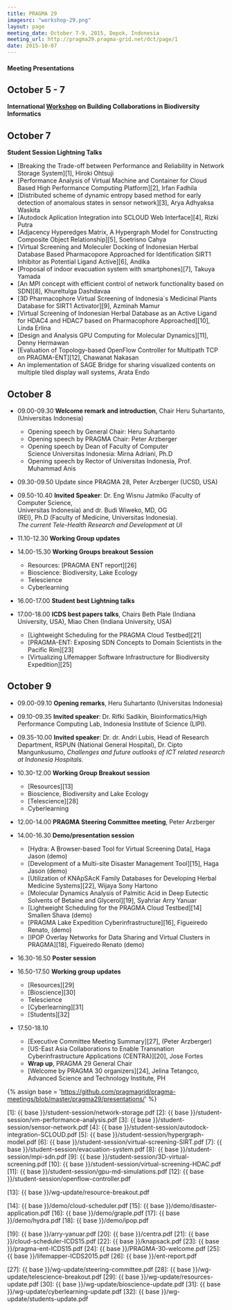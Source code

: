 ```yaml
---
title: PRAGMA 29
imagesrc: "workshop-29.png"
layout: page
meeting_date: October 7-9, 2015, Depok, Indonesia
meeting_url: http://pragma29.pragma-grid.net/dct/page/1
date: 2015-10-07
---
```


<div class="border">
<h4>Meeting Presentations </h4>
</div>

October 5 - 7
--------------

**International [Workshop][33] on Building Collaborations in Biodiversity Informatics**

October 7
----------

**Student Session Lightning Talks**

* [Breaking the Trade-off between Performance and Reliability in Network Storage System][1], Hiroki Ohtsuji 
* [Performance Analysis of Virtual Machine and Container for Cloud Based High Performance Computing Platform][2],
  Irfan Fadhila 
* [Distributed scheme of dynamic entropy based method for early detection of anomalous states in sensor network][3],
  Arya Adhyaksa Waskita 
* [Autodock Aplication Integration into SCLOUD Web Interface][4], Rizki Putra
* [Adjacency Hyperedges Matrix, A Hypergraph Model for Constructing Composite Object Relationship][5], Soetrisno Cahya
* [Virtual Screening and Moleculer Docking of Indonesian Herbal Database Based Pharmacopore Approached for Identification SIRT1
  Inhibitor as Potential Ligand Active][6], Andika 
* [Proposal of indoor evacuation system with smartphones][7], Takuya Yamada
* [An MPI concept with efficient control of network functionality based on SDN][8], Khureltulga Dashdavaa 
* [3D Pharmacophore Virtual Screening of Indonesia`s Medicinal Plants Database for SIRT1 Activator][9], Azminah Mamur 
* [Virtual Screening of Indonesian Herbal Database as an Active Ligand for HDAC4 and HDAC7 based on Pharmacophore Approached][10],
  Linda Erlina  
* [Design and Analysis GPU Computing for Molecular Dynamics][11], Denny Hermawan
* [Evaluation of Topology-based OpenFlow Controller for Multipath TCP on PRAGMA-ENT][12], Chawanat Nakasan
* An implementation of SAGE Bridge for sharing visualized contents on multiple tiled display wall systems, Arata Endo

October 8
-----------

* 09.00-09.30  **Welcome remark and introduction**, Chair Heru  Suhartanto, (Universitas Indonesia)
  * Opening speech by General Chair: Heru Suhartanto               
  * Opening speech by PRAGMA Chair: Peter Arzberger               
  * Opening speech by Dean of Faculty of Computer                 
    Science Universitas Indonesia: Mirna Adriani, Ph.D            
  * Opening speech by Rector of Universitas Indonesia, Prof. Muhammad Anis                                           

* 09.30-09.50 Update since PRAGMA 28, Peter Arzberger (UCSD, USA)             
* 09.50-10.40 **Invited Speaker**: Dr. Eng Wisnu Jatmiko (Faculty of Computer Science,  
  Universitas Indonesia) and dr. Budi Wiweko, MD, OG              
  (REI), Ph.D (Faculty of Medicine, Universitas Indonesia).       
  *The current Tele-Health Research and Development at UI* 

* 11.10-12.30 **Working Group updates** 
* 14.00-15.30 **Working Groups breakout Session**
  * Resources: [PRAGMA ENT report][26]
  * Bioscience: Biodiversity, Lake Ecology 
  * Telescience 
  * Cyberlearning

* 16.00-17.00 **Student best Lightning talks** 
* 17.00-18.00 **ICDS best papers  talks**, Chairs Beth Plale (Indiana University, USA), Miao Chen (Indiana University, USA)
  * [Lightweight Scheduling for the PRAGMA Cloud Testbed][21]
  * [PRAGMA-ENT: Exposing SDN Concepts to Domain Scientists in the Pacific Rim][23]
  * [Virtualizing LIfemapper Software Infrastructure for Biodiversity Expedition][25]

October 9
-----------

* 09.00-09.10 **Opening remarks**, Heru Suhartanto (Universitas Indonesia)
* 09.10-09.35 **Invited speaker**: Dr. Rifki Sadikin, Bioinformatics/High Performance
  Computing Lab, Indonesia Institute of Science (LIPI).
* 09.35-10.00 **Invited speaker**: Dr. dr. Andri Lubis, Head of Research Department,  RSPUN
  (National General Hospital), Dr. Cipto Mangunkusumo, *Challenges and future
  outlooks of ICT related research at Indonesia Hospitals.*

* 10.30-12.00 **Working Group Breakout session**
  * [Resources][13]
  * Bioscience, Biodiversity and Lake Ecology  
  * [Telescience][28]
  * Cyberlearning 

* 12.00-14.00 **PRAGMA Steering Committee meeting**, Peter Arzberger

* 14.00-16.30 **Demo/presentation session**
  * [Hydra: A Browser-based Tool for Virtual Screening Data],  Haga Jason (demo)
  * [Development of a Multi-site Disaster Management Tool][15], Haga Jason (demo)
  * [Utilization of KNApSAcK Family Databases for Developing  Herbal Medicine Systems][22], Wijaya Sony Hartono 
  * [Molecular Dynamics Analysis of Palmitic Acid in Deep Eutectic Solvents of Betaine and Glycerol][19], Syahriar Arry Yanuar 
  * [Lightweight Scheduling for the PRAGMA Cloud Testbed][14] Smallen Shava (demo)
  * [PRAGMA Lake Expedition Cyberinfrastructure][16], Figueiredo Renato, (demo)
  * [IPOP Overlay Networks for Data Sharing and Virtual Clusters in PRAGMA][18], Figueiredo Renato (demo)

* 16.30-16.50 **Poster session**
* 16.50-17.50 **Working group updates**
  * [Resources][29]
  * [Bioscience][30]
  * Telescience 
  * [Cyberlearning][31]
  * [Students][32]

* 17.50-18.10 
  * [Executive Committee Meeting Summary][27], (Peter Arzberger)
  * [US-East Asia Collaborations to Enable Transnation Cyberinfrastructure Applications (CENTRA)][20],
    Jose Fortes
  * **Wrap up**, PRAGMA 29 General Chair
  * [Welcome by PRAGMA 30 organizers][24], 
    Jelina Tetangco, Advanced Science and Technology Institute, PH

{% assign base = 'https://github.com/pragmagrid/pragma-meetings/blob/master/pragma29/presentations/' %}

[1]: {{ base }}/student-session/network-storage.pdf
[2]: {{ base }}/student-session/vm-performance-analysis.pdf
[3]: {{ base }}/student-session/sensor-network.pdf 
[4]: {{ base }}/student-session/autodock-integration-SCLOUD.pdf
[5]: {{ base }}/student-session/hypergraph-model.pdf 
[6]: {{ base }}/student-session/virtual-screening-SIRT.pdf 
[7]: {{ base }}/student-session/evacuation-system.pdf 
[8]: {{ base }}/student-session/mpi-sdn.pdf 
[9]: {{ base }}/student-session/3D-virtual-screening.pdf 
[10]: {{ base }}/student-session/virtual-screening-HDAC.pdf 
[11]: {{ base }}/student-session/gpu-md-simulations.pdf 
[12]: {{ base }}/student-session/openflow-controller.pdf 

[13]: {{ base }}/wg-update/resource-breakout.pdf

[14]: {{ base }}/demo/cloud-scheduler.pdf
[15]: {{ base }}/demo/disaster-application.pdf
[16]: {{ base }}/demo/graple.pdf
[17]: {{ base }}/demo/hydra.pdf
[18]: {{ base }}/demo/ipop.pdf

[19]: {{ base }}/arry-yanuar.pdf
[20]: {{ base }}/centra.pdf
[21]: {{ base }}/cloud-scheduler-ICDS15.pdf
[22]: {{ base }}/knapsack.pdf
[23]: {{ base }}/pragma-ent-ICDS15.pdf
[24]: {{ base }}/PRAGMA-30-welcome.pdf
[25]: {{ base }}/lifemapper-ICDS2015.pdf
[26]: {{ base }}/ent-report.pdf

[27]: {{ base }}/wg-update/steering-committee.pdf
[28]: {{ base }}/wg-update/telescience-breakout.pdf
[29]: {{ base }}/wg-update/resources-update.pdf
[30]: {{ base }}/wg-update/bioscience-update.pdf
[31]: {{ base }}/wg-update/cyberlearning-update.pdf
[32]: {{ base }}/wg-update/students-update.pdf

[33]: http://cs.ipb.ac.id/pragma/
[34]: /archive/biodiversity-workshop-pragma29
